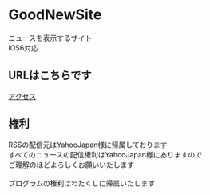 # GoodNewSite
ニュースを表示するサイト<br>
iOS6対応<br>

## URLはこちらです
<a href="https://kami-0x10.github.io/simpnews/index.html">アクセス</a>

## 権利
RSSの配信元はYahooJapan様に帰属しております<br>
すべてのニュースの配信権利はYahooJapan様にありますので<br>
ご理解のほどよろしくお願いいたします<br>
<br>
プログラムの権利はわたくしに帰属いたします<br>
